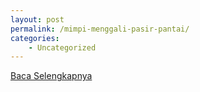 ```yaml
---
layout: post
permalink: /mimpi-menggali-pasir-pantai/
categories:
    - Uncategorized
---
```


[Baca Selengkapnya](/09)